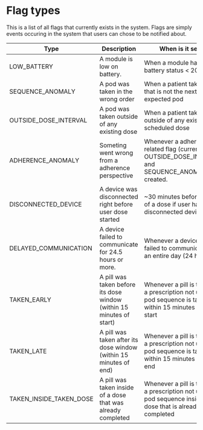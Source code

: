 # Flag types
This is a list of all flags that currently exists in the system. Flags are simply events occuring in the system that users can chose to be notified about.

Type                    | Description                                      | When is it sent?
----                    | -----------                                      | ----------- 
LOW_BATTERY             | A module is low on battery.                      | When a module has a battery status < 20%
SEQUENCE_ANOMALY        | A pod was taken in the wrong order               | When a patient takes a pod that is not the next expected pod
OUTSIDE_DOSE_INTERVAL   | A pod was taken outside of any existing dose     | When a patient takes a pod outside of any existing scheduled dose
ADHERENCE_ANOMALY       | Someting went wrong from a adherence perspective | Whenever a adherence-related flag (currently: OUTSIDE_DOSE_INTERVAL and SEQUENCE_ANOMALY) is created.
DISCONNECTED_DEVICE     | A device was disconnected right before user dose started | ~30 minutes before start of a dose if user has a disconnected device
DELAYED_COMMUNICATION   | A device failed to communicate for 24.5 hours or more. | Whenever a device has failed to communicate for an entire day (24 hours)
TAKEN_EARLY             | A pill was taken before its dose window (within 15 minutes of start) | Whenever a pill is taken for a prescription not using pod sequence is taken within 15 minutes of dose start
TAKEN_LATE              | A pill was taken after its dose window (within 15 minutes of end) | Whenever a pill is taken for a prescription not using pod sequence is taken within 15 minutes of dose end
TAKEN_INSIDE_TAKEN_DOSE | A pill was taken inside of a dose that was already completed | Whenever a pill is taken for a prescription not using pod sequence inside of a dose that is already completed